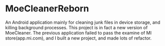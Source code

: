 # MoeCleanerReborn
An Android application mainly for cleaning junk files in device storage, and killing background processes.
This project is in fact a new version of MoeCleaner. The previous application failed to pass the examine of MI store(app.mi.com), and I built a new project, and made lots of refactor.
